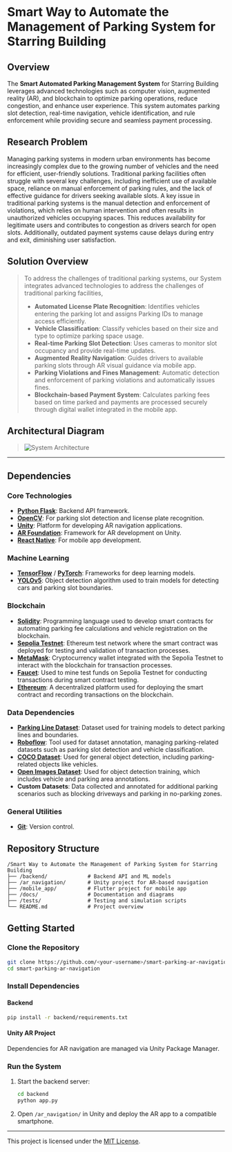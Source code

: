 # Smart Way to Automate the Management of Parking System for Starring Building


## Overview  
The **Smart Automated Parking Management System** for Starring Building leverages advanced technologies such as computer vision, augmented reality (AR), and blockchain to optimize parking operations, reduce congestion, and enhance user experience. This system automates parking slot detection, real-time navigation, vehicle identification, and rule enforcement while providing secure and seamless payment processing.  


## Research Problem

Managing parking systems in modern urban environments has become increasingly complex due to the growing number of vehicles and the need for efficient, user-friendly solutions. Traditional parking facilities often struggle with several key challenges, including inefficient use of available space, reliance on manual enforcement of parking rules, and the lack of effective guidance for drivers seeking available slots. A key issue in traditional parking systems is the manual detection and enforcement of violations, which relies on human intervention and often results in unauthorized vehicles occupying spaces. This reduces availability for legitimate users and contributes to congestion as drivers search for open slots. Additionally, outdated payment systems cause delays during entry and exit, diminishing user satisfaction.

## Solution Overview 
> To address the challenges of traditional parking systems, our System integrates advanced technologies to address the challenges of traditional parking facilities,
> - **Automated License Plate Recognition**: Identifies vehicles entering the parking lot and assigns Parking IDs to manage access efficiently.
> - **Vehicle Classification**: Classify vehicles based on their size and type to optimize parking space usage.
> - **Real-time Parking Slot Detection**: Uses cameras to monitor slot occupancy and provide real-time updates.
> - **Augmented Reality Navigation**: Guides drivers to available parking slots through AR visual guidance via mobile app.
> - **Parking Violations and Fines Management**: Automatic detection and enforcement of parking violations and automatically issues fines.
> - **Blockchain-based Payment System**: Calculates parking fees based on time parked and payments are processed securely through digital wallet integrated in the mobile app.

## Architectural Diagram
> ![System Architecture](https://github.com/user-attachments/assets/c1d4e9d7-1bb6-4ace-8479-7bd5c8aaa3ef)  

---

## Dependencies  

### Core Technologies  
- **[Python Flask](https://flask.palletsprojects.com/)**: Backend API framework.  
- **[OpenCV](https://opencv.org/)**: For parking slot detection and license plate recognition.  
- **[Unity](https://unity.com/)**: Platform for developing AR navigation applications.  
- **[AR Foundation](https://unity.com/ar-foundation)**: Framework for AR development on Unity.  
- **[React Native](https://reactnative.dev/)**: For mobile app development.    

### Machine Learning  
- **[TensorFlow](https://www.tensorflow.org/)** / **[PyTorch](https://pytorch.org/)**: Frameworks for deep learning models.  
- **[YOLOv5](https://github.com/ultralytics/yolov5)**: Object detection algorithm used to train models for detecting cars and parking slot boundaries.  

### Blockchain  
- **[Solidity](https://soliditylang.org/)**: Programming language used to develop smart contracts for automating parking fee calculations and vehicle registration on the blockchain.  
- **[Sepolia Testnet](https://sepolia.net/)**: Ethereum test network where the smart contract was deployed for testing and validation of transaction processes.  
- **[MetaMask](https://metamask.io/)**: Cryptocurrency wallet integrated with the Sepolia Testnet to interact with the blockchain for transaction processes.  
- **[Faucet](https://sepoliafaucet.com/)**: Used to mine test funds on Sepolia Testnet for conducting transactions during smart contract testing.  
- **[Ethereum](https://ethereum.org/)**: A decentralized platform used for deploying the smart contract and recording transactions on the blockchain.

### Data Dependencies  

- **[Parking Line Dataset](https://universe.roboflow.com/patterns-mq36m/parking-line-7bckr/dataset/1)**: Dataset used for training models to detect parking lines and boundaries.  
- **[Roboflow](https://roboflow.com/)**: Tool used for dataset annotation, managing parking-related datasets such as parking slot detection and vehicle classification.  
- **[COCO Dataset](https://cocodataset.org/)**: Used for general object detection, including parking-related objects like vehicles.  
- **[Open Images Dataset](https://storage.googleapis.com/openimages/web/index.html)**: Used for object detection training, which includes vehicle and parking area annotations.  
- **Custom Datasets**: Data collected and annotated for additional parking scenarios such as blocking driveways and parking in no-parking zones.  

### General Utilities  
- **[Git](https://git-scm.com/)**: Version control.  

## Repository Structure  
```plaintext  
/Smart Way to Automate the Management of Parking System for Starring Building
├── /backend/             # Backend API and ML models  
├── /ar_navigation/       # Unity project for AR-based navigation  
├── /mobile_app/          # Flutter project for mobile app  
├── /docs/                # Documentation and diagrams  
├── /tests/               # Testing and simulation scripts  
└── README.md             # Project overview  
```  
## Getting Started  

### Clone the Repository  
```bash  
git clone https://github.com/<your-username>/smart-parking-ar-navigation.git  
cd smart-parking-ar-navigation  
```  

### Install Dependencies  
#### Backend  
```bash  
pip install -r backend/requirements.txt  
```  

#### Unity AR Project  
Dependencies for AR navigation are managed via Unity Package Manager.  

### Run the System  
1. Start the backend server:  
   ```bash  
   cd backend  
   python app.py  
   ```  
2. Open `/ar_navigation/` in Unity and deploy the AR app to a compatible smartphone.  


---

This project is licensed under the [MIT License](LICENSE).
